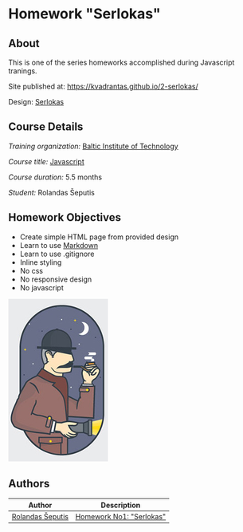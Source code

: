 # Homework "Serlokas"

## About

This is one of the series homeworks accomplished during Javascript tranings.

Site published at: https://kvadrantas.github.io/2-serlokas/

Design: [Serlokas](https://cdn.discordapp.com/attachments/850245533838868480/850246157619298324/404-Web-Page-Design-Examples-6.png)

## Course Details
*Training organization:* [Baltic Institute of Technology](https://bit.lt/)

*Course title:* [Javascript](https://bit.lt/studijos/javascript-studijos/)

*Course duration:* 5.5 months

*Student:* Rolandas Šeputis

## Homework Objectives
- Create simple HTML page from provided design
- Learn to use [Markdown](https://guides.github.com/features/mastering-markdown/)
- Learn to use .gitignore
- Inline styling
- No css
- No responsive design
- No javascript



![Serlokas](/serlokas.jpg)


## Authors


Author | Description
------------ | -------------
[Rolandas Šeputis](https://github.com/kvadrantas)| [Homework No1: "Serlokas"](https://kvadrantas.github.io/2-serlokas/)

